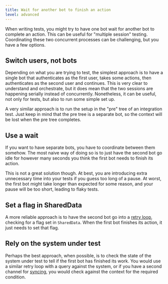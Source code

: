 ```yaml
---
title: Wait for another bot to finish an action
level: advanced
---
```


When writing tests, you might try to have one bot wait for another bot to complete an
action. This can be useful for "multiple session" testing. Coordinating these two
concurrent processes can be challenging, but you have a few options.

## Switch users, not bots

Depending on what you are trying to test, the simplest approach is to have a single
bot that authenticates as the first user, takes some actions, then authenticates as
the second user and continues. This is very clear to understand and orchestrate, but
it does mean that the two sessions are happening serially instead of concurrently.
Nonetheless, it can be useful, not only for tests, but also to run some simple set
up.

A very similar approach is to run the setup in the "pre" tree of an integration test.
Just keep in mind that the pre tree is a separate bot, so the context will be lost
when the pre tree completes.

## Use a wait

If you want to have separate bots, you have to coordinate between them somehow. The
most naive way of doing so is to just have the second bot go idle for however many
seconds you think the first bot needs to finish its action.

This is not a great solution though. At best, you are introducing extra unnecessary
time into your tests if you guess too long of a pause. At worst, the first bot might
take longer than expected for some reason, and your pause will be too short, leading
to flaky tests.

## Set a flag in SharedData

A more reliable approach is to have the second bot go into a [retry loop], checking
for a flag set in `SharedData`. When the first bot finishes its action, it just
needs to set that flag.

## Rely on the system under test

Perhaps the best approach, when possible, is to check the state of the system under
test to tell if the first bot has finished its work. You would use a similar retry
loop with a query against the system, or if you have a second channel for [syncing],
you would check against the context for the required condition.

[retry loop]: ../repeat-actions/#limiting-retries
[syncing]: ../use-websockets/#adding-a-second-channel-to-the-bots
